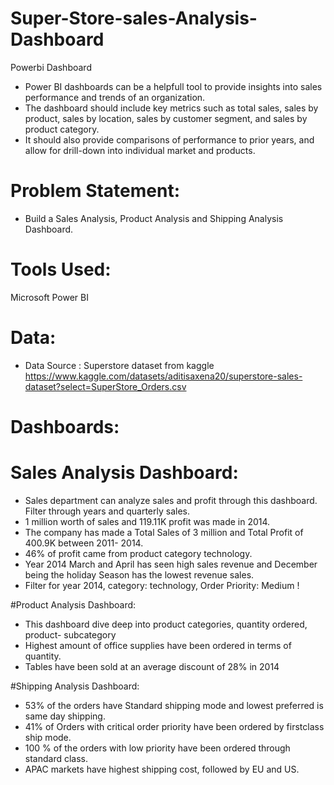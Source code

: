 # Super-Store-sales-Analysis-Dashboard
Powerbi Dashboard 

* Power BI dashboards can be a helpfull tool to provide insights into sales performance and trends of an organization.
* The dashboard should include key metrics such as total sales, sales by product, sales by location, sales by customer segment, and sales by product category.
* It should also provide comparisons of performance to prior years, and allow for drill-down into individual market and products.

# Problem Statement:

* Build a Sales Analysis, Product Analysis and Shipping Analysis Dashboard.

# Tools Used:
Microsoft Power BI

# Data:
* Data Source : Superstore dataset from kaggle
  https://www.kaggle.com/datasets/aditisaxena20/superstore-sales-dataset?select=SuperStore_Orders.csv

# Dashboards:

# Sales Analysis Dashboard:
 * Sales department can analyze sales and profit through this dashboard. Filter through years and quarterly sales.
 * 1 million worth of sales and 119.11K profit was made in 2014.
 * The company has made a Total Sales of 3 million and Total Profit of 400.9K between 2011- 2014.
 * 46% of profit came from product category technology.
 * Year 2014 March and April has seen high sales revenue and December being the holiday Season has the lowest revenue sales.
 * Filter for year 2014, category: technology, Order Priority: Medium !

#Product Analysis Dashboard:
 * This dashboard dive deep into product categories, quantity ordered, product- subcategory
 * Highest amount of office supplies have been ordered in terms of quantity.
 * Tables have been sold at an average discount of 28% in 2014

#Shipping Analysis Dashboard:
  * 53% of the orders have Standard shipping mode and lowest preferred is same day shipping.
  * 41% of Orders with critical order priority have been ordered by firstclass ship mode.
  * 100 % of the orders with low priority have been ordered through standard class.
  * APAC markets have highest shipping cost, followed by EU and US.






